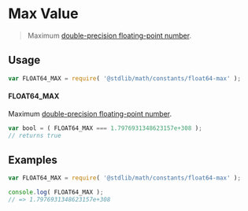 # Max Value

> Maximum [double-precision floating-point number][ieee754].

<section class="usage">

## Usage

```javascript
var FLOAT64_MAX = require( '@stdlib/math/constants/float64-max' );
```

#### FLOAT64_MAX

Maximum [double-precision floating-point number][ieee754].

```javascript
var bool = ( FLOAT64_MAX === 1.7976931348623157e+308 );
// returns true
```

</section>

<!-- /.usage -->

<section class="examples">

## Examples

<!-- TODO: better example -->

```javascript
var FLOAT64_MAX = require( '@stdlib/math/constants/float64-max' );

console.log( FLOAT64_MAX );
// => 1.7976931348623157e+308
```

</section>

<!-- /.examples -->

<section class="links">

[ieee754]: http://en.wikipedia.org/wiki/IEEE_754-1985

</section>

<!-- /.links -->
